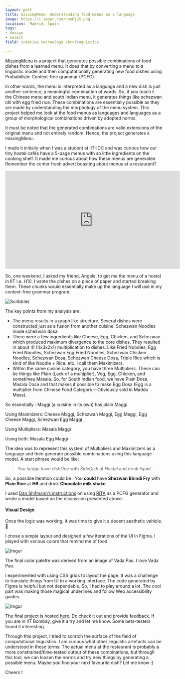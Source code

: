 ```yaml
---
layout: post
title: missingMenu- Understanding food menus as a language
image: https://i.imgur.com/cnyBjuS.png
location:  Madrid, Spain
tags:
- design
- select
field: creative technology <br>linguistics

---
```


[MissingMenu](http://rohitg.in/missingMenu/) is a project that generates possible combinations of food dishes from a learned menu. It does that by converting a menu to a linguistic model and then computationally generating new food dishes using Probabilistic Context-free grammar (PCFG).

In other words, the menu is interpreted as a language and a new dish is just another sentence, a meaningful combination of words. So, if you teach it the Chinese menu and south Indian menu, it generates things like schezwan idli with egg fried rice. These combinations are essentially possible as they are made by understanding the morphology of the menu system. This project helped me look at the food menus as languages and languages as a group of morphological combinations driven by adopted norms.
<!--more-->
It must be noted that the generated combinations are valid extensions of the original menu and not entirely random. Hence, the project generates a missingMenu .

I made it initially when I was a student at IIT-IDC and was curious how our tiny hostel cafés have a 5-page menus with so little ingredients on the cooking shelf. It made me curious about how these menus are generated. Remember the center fresh advert boasting about menus at a restaurant?


<iframe width="560" height="315" src="https://www.youtube.com/embed/9LkIFhc3ZkQ?start=25" frameborder="0" allow="accelerometer; autoplay; encrypted-media; gyroscope; picture-in-picture" allowfullscreen></iframe>

So, one weekend, I asked my friend, Angela, to get me the menu of a hostel in IIT i.e. H10. I wrote the dishes on a piece of paper and started breaking them. These chunks would essentially make up the language I will use in my context-free grammar program.

![Scribbles](https://i.imgur.com/hdGbwjL.jpg?1)

The key points from my analysis are:

- The menu results in a graph like structure. Several dishes were constructed just as a fusion from another cuisine. Schezwan Noodles made schezwan dosa
- There were a few ingredients like Cheese, Egg, Chicken, and Schezwan which produced maximum divergence to the core dishes. They resulted in about 4! (4x3x2x1) multiplication to dishes. Like Fried Noodles, Egg Fried Noodles, Schezwan Egg Fried Noodles, Schezwan Chicken Noodles, Schezwan Dosa, Schezwan Cheese Dosa, Triple Rice which is kind of like Noodle + Rice. etc. I call them Maximizers.
- Within the same cusine category, you have three Multipliers. These can be things like Plain (Lack of a multiplier), Veg, Egg, Chicken, and sometimes Masala. So, for South Indian food, we have Plain Dosa, Masala Dosa and that makes it possible to make Egg Dosa (Egg is a multiplier from Chinese Food Category — Obviously sold in Maddu Mess).

So essentially :
Maggi (a cuisine in its own) has plain Maggi

Using Maximizers: Cheese Maggi, Schezwan Maggi, Egg Maggi, Egg Cheese Maggi, Schezwan Egg Maggi

Using Multipliers: Masala Maggi

Using both: Masala Egg Maggi



The idea was to represent this system of Multipliers and Maximizers as a language and then generate possible combinations using this language model.
A start phrase would be like:

> You _hedge_ have _dishOne_ with _SideDish_ at _Hostel_ and drink _liquid_ .

So, a possible iteration could be :
You **could** have **Shezwan Bhindi Fry** with **Plain Rice** at **H6** and drink **Chocolate milk shake**.

I used [Dan Shifmann’s instructions](https://www.youtube.com/watch?v=lIPEvh8HbGQ) on using [RiTA](https://rednoise.org/rita/index.php) as a PCFG generator and wrote a model based on the discussion presented above.

#### Visual Design

Once the logic was working, it was time to give it a decent aesthetic vehicle. 🚗

I chose a simple layout and designed a few iterations of the UI in Figma. I played with various colors that remind me of food.

![Imgur](https://i.imgur.com/uTj7VDE.png)

The final color palette was derived from an image of Vada Pao. I love Vada Pao. 

I experimented with using CSS grids to layout the page. It was a challenge to translate things from UI to a working interface. The code generated by Figma is helpful but not dependable. So, I had to play around a lot. The cool part was making those magical underlines and follow Web accessibility guides.

![Imgur](https://i.imgur.com/rzDWfcC.png)

The final project is hosted [here](http://rohitg.in/missingMenu/). Do check it out and provide feedback. If you are in IIT Bombay, give it a try and let me know. Some beta-testers found it interesting.

Through this project, I tried to scratch the surface of the field of computational linguistics. I am curious what other linguistic artefacts can be understood in these terms. The actual menu at the restaurant is probably a more constrained/time-tested output of these combinations, but through this tool, we can loosen the norms and try new things by generating a possible menu. Maybe you find your next favourite dish? Let me know :)

Cheers !
      

